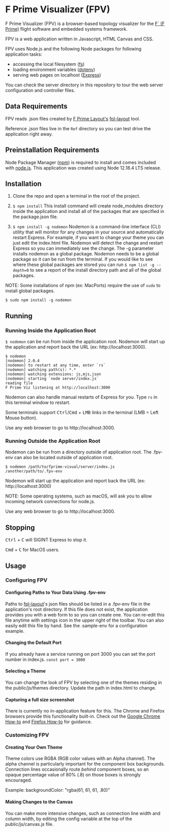 # F Prime Visualizer (FPV)
F Prime Visualizer (FPV) is a browser-based topology visualizer for the [F´ (F Prime)](https:/nasa.github.io/fprime) flight software and embedded systems framework.

FPV is a web application written in Javascript, HTML Canvas and CSS. 

FPV uses Node.js and the following Node packages for following application tasks: 
- accessing the local filesystem ([fs](https://nodejs.org/api/fs.html))
- loading environment variables ([dotenv](https://www.npmjs.com/package/dotenv))
- serving web pages on localhost ([Express](https://expressjs.com/))

You can check the server directory in this repository to tour the web server configuration and controller files.

## Data Requirements
FPV reads .json files created by [F Prime Layout's](https://github.com/fprime-community/fprime-layout#fpl-convert-xml) [fpl-layout](https://github.com/fprime-community/fprime-layout#fpl-layout) tool.

Reference .json files live in the ```Ref``` directory so you can test drive the application right away.

## Preinstallation Requirements
Node Package Manager ([npm](https://www.npmjs.com/get-npm)) is required to install and comes included with [node.js](https://nodejs.org/). This application was created using Node 12.18.4 LTS release.

## Installation
1. Clone the repo and open a terminal in the root of the project.

2. ```$ npm install```
This install command will create node_modules directory inside the application and install all of the packages that are specified in the package.json file. 

3. ```$ npm install -g nodemon```
Nodemon is a command-line interface (CLI) utility that will monitor for any changes in your source and automatically restart Express. For example, if you want to change your theme you can just edit the index.html file. Nodemon will detect the change and restart Express so you can immediately see the change. The -g parameter installs nodemon as a global package. Nodemon needs to be a global package so it can be run from the terminal. If you would like to see where these global packages are stored you can run ```$ npm list -g --depth=0``` to see a report of the install directory path and all of the global packages.

NOTE: Some installations of npm (ex: MacPorts) require the use of `sudo` to install global packages.

```$ sudo npm install -g nodemon```


## Running
### Running Inside the Application Root
```$ nodemon``` can be run from inside the application root. Nodemon will start up the application and report back the URL (ex: http://localhost:3000).

```
$ nodemon
[nodemon] 2.0.4
[nodemon] to restart at any time, enter `rs`
[nodemon] watching path(s): *.*
[nodemon] watching extensions: js,mjs,json
[nodemon] starting `node server/index.js`
reading file
F Prime Viz listening at http://localhost:3000
```
Nodemon can also handle manual restarts of Express for you. Type ```rs``` in this terminal window to restart.

Some terminals support <kbd>Ctrl</kbd>/<kbd>Cmd</kbd> + <kbd>LMB</kbd> links in the terminal
(LMB = Left Mouse button).

Use any web browser to go to http://localhost:3000. 

### Running Outside the Application Root
Nodemon can be run from a directory outside of application root.
The .fpv-env can also be located outside of application root.

```$ nodemon /path/to/fprime-visual/server/index.js /another/path/to/.fpv-env```

Nodemon will start up the application and report back the URL (ex: http://localhost:3000) 

NOTE: Some operating systems, such as macOS, will ask you to allow incoming network connections for node.js.

Use any web browser to go to http://localhost:3000. 

## Stopping
<kbd>Ctrl</kbd> + <kbd>C</kbd> will SIGINT Express to stop it.

<kbd>Cmd</kbd> + <kbd>C</kbd> for MacOS users.


## Usage 
### Configuring FPV

#### Configuring Paths to Your Data Using .fpv-env
Paths to [fpl-layout](https://github.com/fprime-community/fprime-layout#fpl-layout)'s json files should be listed in a .fpv-env file in the application's root directory. If this file does not exist, the application provides you with a web form to so you can create one. You can re-edit this file anytime with settings icon in the upper right of the toolbar. You can also easily edit this file by hand. See the .sample-env for a configuration example.

#### Changing the Default Port
If you already have a service running on port 3000 you can set the port number in index.js.
```const port = 3000```

#### Selecting a Theme
You can change the look of FPV by selecting one of the themes residing in the public/js/themes directory. Update the path in index.html to change. 

#### Capturing a full size screenshot ####
There is currently no in-application feature for this. The Chrome and Firefox browsers provide this functionality built-in. Check out the 
[Google Chrome How-to](https://developers.google.com/web/updates/2017/04/devtools-release-notes#screenshots) and
 [Firefox How-to](https://support.mozilla.org/en-US/kb/firefox-screenshots) for guidance.

### Customizing FPV

#### Creating Your Own Theme
Theme colors use RGBA (RGB color values with an Alpha channel). The alpha channel is particularly important for the component box backgrounds. Connection lines occasionally route _behind_ component boxes, so an opaque percentage value of 80% (.8) on those boxes is strongly encouraged.

Example: backgroundColor: "rgba(61, 61, 61, .80)"

#### Making Changes to the Canvas
You can make more intensive changes, such as connection line width and column width, by editing the config variable at the top of the public/js/canvas.js file.
